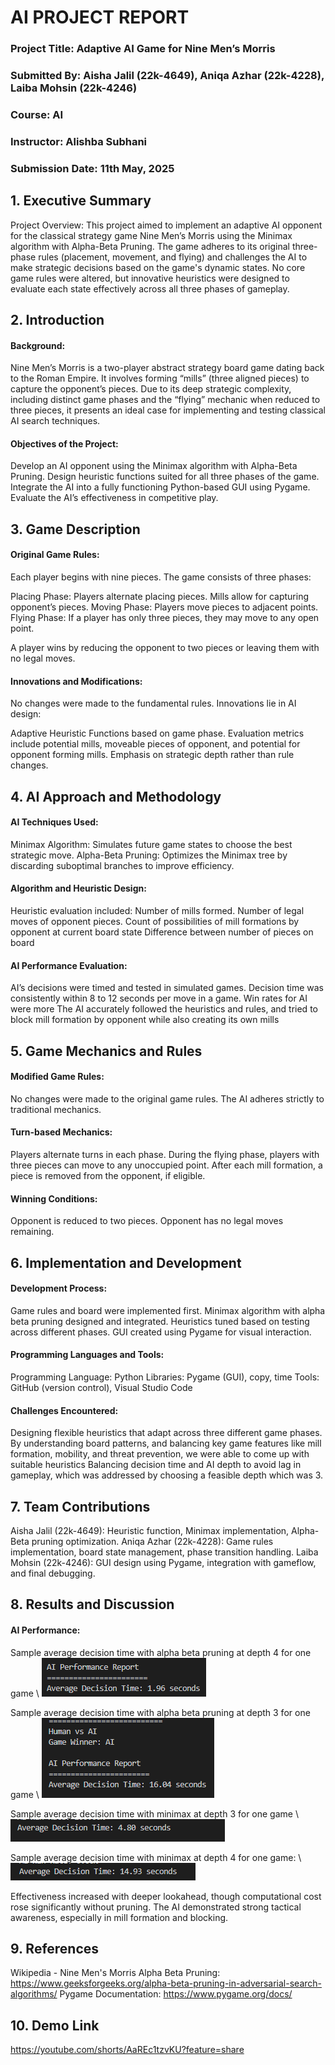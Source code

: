 # AI PROJECT REPORT
### Project Title: Adaptive AI Game for Nine Men’s Morris
### Submitted By: Aisha Jalil (22k-4649), Aniqa Azhar (22k-4228), Laiba Mohsin (22k-4246)
### Course: AI
### Instructor: Alishba Subhani
### Submission Date: 11th May, 2025

## 1. Executive Summary
Project Overview:
This project aimed to implement an adaptive AI opponent for the classical strategy game Nine Men’s Morris using the Minimax algorithm with Alpha-Beta Pruning. The game adheres to its original three-phase rules (placement, movement, and flying) and challenges the AI to make strategic decisions based on the game's dynamic states. No core game rules were altered, but innovative heuristics were designed to evaluate each state effectively across all three phases of gameplay.


## 2. Introduction
#### Background:
Nine Men’s Morris is a two-player abstract strategy board game dating back to the Roman Empire. It involves forming “mills” (three aligned pieces) to capture the opponent’s pieces. Due to its deep strategic complexity, including distinct game phases and the “flying” mechanic when reduced to three pieces, it presents an ideal case for implementing and testing classical AI search techniques.
#### Objectives of the Project:
Develop an AI opponent using the Minimax algorithm with Alpha-Beta Pruning.
Design heuristic functions suited for all three phases of the game.
Integrate the AI into a fully functioning Python-based GUI using Pygame.
Evaluate the AI’s effectiveness in competitive play.


## 3. Game Description
#### Original Game Rules:
Each player begins with nine pieces.
The game consists of three phases:


Placing Phase: Players alternate placing pieces. Mills allow for capturing opponent’s pieces.
Moving Phase: Players move pieces to adjacent points.
Flying Phase: If a player has only three pieces, they may move to any open point.


A player wins by reducing the opponent to two pieces or leaving them with no legal moves.


#### Innovations and Modifications:
No changes were made to the fundamental rules.
Innovations lie in AI design:

Adaptive Heuristic Functions based on game phase.
Evaluation metrics include potential mills, moveable pieces of opponent, and potential for opponent forming mills.
Emphasis on strategic depth rather than rule changes.


## 4. AI Approach and Methodology
#### AI Techniques Used:
Minimax Algorithm: Simulates future game states to choose the best strategic move.
Alpha-Beta Pruning: Optimizes the Minimax tree by discarding suboptimal branches to improve efficiency.


#### Algorithm and Heuristic Design:
 Heuristic evaluation included:
Number of mills formed.
Number of legal moves of opponent pieces.
Count of possibilities of mill formations by opponent at current board state
Difference between number of pieces on board


#### AI Performance Evaluation:
AI’s decisions were timed and tested in simulated games.
Decision time was consistently within 8 to 12 seconds per move in a game.
Win rates for AI were more
The AI accurately followed the heuristics and rules, and tried to block mill formation by opponent while also creating its own mills



## 5. Game Mechanics and Rules
#### Modified Game Rules:
No changes were made to the original game rules.
The AI adheres strictly to traditional mechanics.


#### Turn-based Mechanics:
Players alternate turns in each phase.
During the flying phase, players with three pieces can move to any unoccupied point.
After each mill formation, a piece is removed from the opponent, if eligible.


#### Winning Conditions:
Opponent is reduced to two pieces.
Opponent has no legal moves remaining.


## 6. Implementation and Development
#### Development Process:
Game rules and board were implemented first.
Minimax algorithm with alpha beta pruning designed and integrated.
Heuristics tuned based on testing across different phases.
GUI created using Pygame for visual interaction.


#### Programming Languages and Tools:
Programming Language: Python
Libraries: Pygame (GUI), copy, time
Tools: GitHub (version control), Visual Studio Code


#### Challenges Encountered:
Designing flexible heuristics that adapt across three different game phases. By understanding board patterns, and balancing key game features like mill formation, mobility, and threat prevention, we were able to come up with suitable heuristics 
Balancing decision time and AI depth to avoid lag in gameplay, which was addressed by choosing a feasible depth which was 3.



## 7. Team Contributions
Aisha Jalil (22k-4649): Heuristic function, Minimax implementation, Alpha-Beta pruning optimization.
Aniqa Azhar (22k-4228): Game rules implementation, board state management, phase transition handling.
Laiba Mohsin (22k-4246): GUI design using Pygame, integration with gameflow, and final debugging.


## 8. Results and Discussion
#### AI Performance:
Sample average decision time with alpha beta pruning at depth 4 for one game
\ ![Screenshot of average decision time with alpha beta pruning at depth 4 for one game.](/assets/AB_depth4.png)

Sample average decision time with alpha beta pruning at depth 3 for one game
\ ![Screenshot of average decision time with alpha beta pruning at depth 3 for one game.](/assets/AB_depth3.png)

Sample average decision time with minimax at depth 3 for one game
\ ![Screenshot of average decision time with minimax at depth 3 for one game.](/assets/minimax_depth3.png)

Sample average decision time with minimax at depth 4 for one game:
\ ![Screenshot of average decision time with minimax at depth 4 for one game.](/assets/minimax_depth4.png)

Effectiveness increased with deeper lookahead, though computational cost rose significantly without pruning.
The AI demonstrated strong tactical awareness, especially in mill formation and blocking.


## 9. References
Wikipedia - Nine Men's Morris
Alpha Beta Pruning: https://www.geeksforgeeks.org/alpha-beta-pruning-in-adversarial-search-algorithms/
Pygame Documentation: https://www.pygame.org/docs/


## 10. Demo Link
https://youtube.com/shorts/AaREc1tzvKU?feature=share



